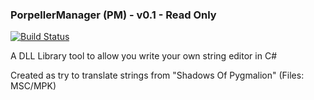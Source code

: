 ### PorpellerManager (PM) - v0.1 - Read Only
[![Build Status](https://travis-ci.org/ForumHulp/pageaddon.svg?branch=master)](http://vnx.uvnworks.com)

A DLL Library tool to allow you write your own string editor in C#

Created as try to translate strings from "Shadows Of Pygmalion" (Files: MSC/MPK)
